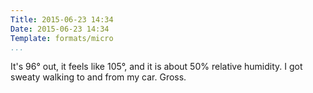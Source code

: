 ```yaml
---
Title: 2015-06-23 14:34
Date: 2015-06-23 14:34
Template: formats/micro
...
```


It's 96° out, it feels like 105°, and it is about 50% relative humidity. I got sweaty walking to and from my car. Gross.